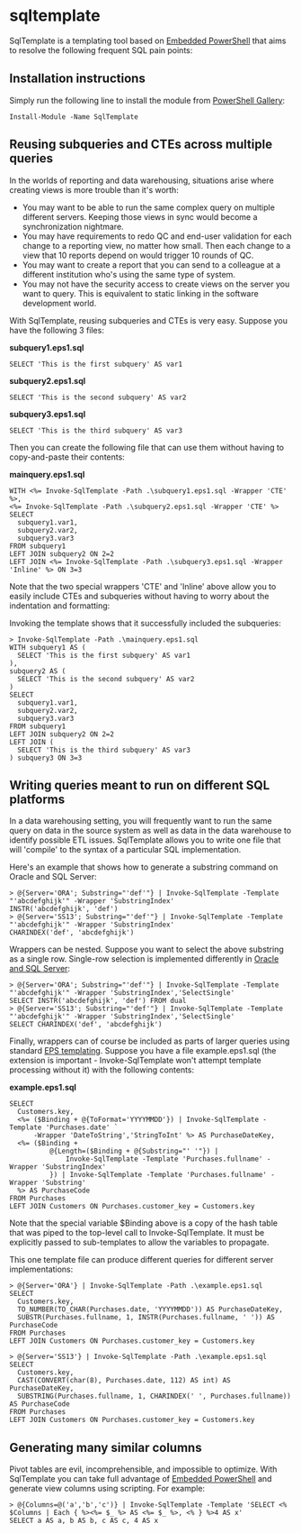 sqltemplate
===========
SqlTemplate is a templating tool based on [Embedded PowerShell](http://straightdave.github.io/eps/) that aims to
resolve the following frequent SQL pain points:

Installation instructions
-------------------------
Simply run the following line to install the module from
[PowerShell Gallery](https://www.powershellgallery.com/packages/SqlTemplate):
```
Install-Module -Name SqlTemplate
```

Reusing subqueries and CTEs across multiple queries
---------------------------------------------------
In the worlds of reporting and data warehousing, situations arise where creating views is more trouble than it's worth:
 * You may want to be able to run the same complex query on multiple different servers. Keeping those views in sync
   would become a synchronization nightmare.
 * You may have requirements to redo QC and end-user validation for each change to a reporting view, no matter how
   small. Then each change to a view that 10 reports depend on would trigger 10 rounds of QC.
 * You may want to create a report that you can send to a colleague at a different institution who's using the same
   type of system.
 * You may not have the security access to create views on the server you want to query.
This is equivalent to static linking in the software development world.

With SqlTemplate, reusing subqueries and CTEs is very easy. Suppose you have the following 3 files:

**subquery1.eps1.sql**
```
SELECT 'This is the first subquery' AS var1
```

**subquery2.eps1.sql**
```
SELECT 'This is the second subquery' AS var2
```


**subquery3.eps1.sql**
```
SELECT 'This is the third subquery' AS var3
```

Then you can create the following file that can use them without having to copy-and-paste their contents:

**mainquery.eps1.sql**
```
WITH <%= Invoke-SqlTemplate -Path .\subquery1.eps1.sql -Wrapper 'CTE' %>,
<%= Invoke-SqlTemplate -Path .\subquery2.eps1.sql -Wrapper 'CTE' %>
SELECT
  subquery1.var1,
  subquery2.var2,
  subquery3.var3
FROM subquery1
LEFT JOIN subquery2 ON 2=2
LEFT JOIN <%= Invoke-SqlTemplate -Path .\subquery3.eps1.sql -Wrapper 'Inline' %> ON 3=3
```
Note that the two special wrappers 'CTE' and 'Inline' above allow you to easily include CTEs and subqueries without
having to worry about the indentation and formatting:

Invoking the template shows that it successfully included the subqueries:
```
> Invoke-SqlTemplate -Path .\mainquery.eps1.sql
WITH subquery1 AS (
  SELECT 'This is the first subquery' AS var1
),
subquery2 AS (
  SELECT 'This is the second subquery' AS var2
)
SELECT
  subquery1.var1,
  subquery2.var2,
  subquery3.var3
FROM subquery1
LEFT JOIN subquery2 ON 2=2
LEFT JOIN (
  SELECT 'This is the third subquery' AS var3
) subquery3 ON 3=3
```


Writing queries meant to run on different SQL platforms
-------------------------------------------------------
In a data warehousing setting, you will frequently want to run the same query on data in the source system as well as
data in the data warehouse to identify possible ETL issues. SqlTemplate allows you to write one file that will
'compile' to the syntax of a particular SQL implementation.

Here's an example that shows how to generate a substring command on Oracle and SQL Server:
```
> @{Server='ORA'; Substring="'def'"} | Invoke-SqlTemplate -Template "'abcdefghijk'" -Wrapper 'SubstringIndex'
INSTR('abcdefghijk', 'def')
> @{Server='SS13'; Substring="'def'"} | Invoke-SqlTemplate -Template "'abcdefghijk'" -Wrapper 'SubstringIndex'
CHARINDEX('def', 'abcdefghijk')
```

Wrappers can be nested. Suppose you want to select the above substring as a single row. Single-row selection is
implemented differently in [Oracle and SQL Server](https://stackoverflow.com/a/35254602/12981893):
```
> @{Server='ORA'; Substring="'def'"} | Invoke-SqlTemplate -Template "'abcdefghijk'" -Wrapper 'SubstringIndex','SelectSingle'
SELECT INSTR('abcdefghijk', 'def') FROM dual
> @{Server='SS13'; Substring="'def'"} | Invoke-SqlTemplate -Template "'abcdefghijk'" -Wrapper 'SubstringIndex','SelectSingle'
SELECT CHARINDEX('def', 'abcdefghijk')
```

Finally, wrappers can of course be included as parts of larger queries using standard
[EPS templating](https://github.com/straightdave/eps). Suppose you have a file example.eps1.sql (the extension is
important - Invoke-SqlTemplate won't attempt template processing without it) with the following contents:

**example.eps1.sql**
```
SELECT
  Customers.key,
  <%= ($Binding + @{ToFormat='YYYYMMDD'}) | Invoke-SqlTemplate -Template 'Purchases.date' `
      -Wrapper 'DateToString','StringToInt' %> AS PurchaseDateKey,
  <%= ($Binding +
          @{Length=($Binding + @{Substring="' '"}) |
              Invoke-SqlTemplate -Template 'Purchases.fullname' -Wrapper 'SubstringIndex'
          }) | Invoke-SqlTemplate -Template 'Purchases.fullname' -Wrapper 'Substring'
  %> AS PurchaseCode
FROM Purchases
LEFT JOIN Customers ON Purchases.customer_key = Customers.key
```
Note that the special variable $Binding above is a copy of the hash table that was piped to the top-level call to
Invoke-SqlTemplate. It must be explicitly passed to sub-templates to allow the variables to propagate.

This one template file can produce different queries for different server implementations:
```
> @{Server='ORA'} | Invoke-SqlTemplate -Path .\example.eps1.sql
SELECT
  Customers.key,
  TO_NUMBER(TO_CHAR(Purchases.date, 'YYYYMMDD')) AS PurchaseDateKey,
  SUBSTR(Purchases.fullname, 1, INSTR(Purchases.fullname, ' ')) AS PurchaseCode
FROM Purchases
LEFT JOIN Customers ON Purchases.customer_key = Customers.key
```
```
> @{Server='SS13'} | Invoke-SqlTemplate -Path .\example.eps1.sql
SELECT
  Customers.key,
  CAST(CONVERT(char(8), Purchases.date, 112) AS int) AS PurchaseDateKey,
  SUBSTRING(Purchases.fullname, 1, CHARINDEX(' ', Purchases.fullname)) AS PurchaseCode
FROM Purchases
LEFT JOIN Customers ON Purchases.customer_key = Customers.key
```


Generating many similar columns 
-------------------------------
Pivot tables are evil, incomprehensible, and impossible to optimize. With SqlTemplate you can take full advantage of
[Embedded PowerShell](https://github.com/straightdave/eps) and generate view columns using scripting. For example:

```
> @{Columns=@('a','b','c')} | Invoke-SqlTemplate -Template 'SELECT <% $Columns | Each { %><%= $_ %> AS <%= $_ %>, <% } %>4 AS x'
SELECT a AS a, b AS b, c AS c, 4 AS x
```
